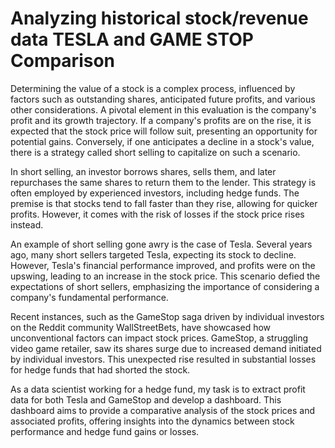 # Analyzing historical stock/revenue data TESLA and GAME STOP Comparison
Determining the value of a stock is a complex process, influenced by factors such as outstanding shares, anticipated future profits, and various other considerations. A pivotal element in this evaluation is the company's profit and its growth trajectory. If a company's profits are on the rise, it is expected that the stock price will follow suit, presenting an opportunity for potential gains. Conversely, if one anticipates a decline in a stock's value, there is a strategy called short selling to capitalize on such a scenario.

In short selling, an investor borrows shares, sells them, and later repurchases the same shares to return them to the lender. This strategy is often employed by experienced investors, including hedge funds. The premise is that stocks tend to fall faster than they rise, allowing for quicker profits. However, it comes with the risk of losses if the stock price rises instead.

An example of short selling gone awry is the case of Tesla. Several years ago, many short sellers targeted Tesla, expecting its stock to decline. However, Tesla's financial performance improved, and profits were on the upswing, leading to an increase in the stock price. This scenario defied the expectations of short sellers, emphasizing the importance of considering a company's fundamental performance.

Recent instances, such as the GameStop saga driven by individual investors on the Reddit community WallStreetBets, have showcased how unconventional factors can impact stock prices. GameStop, a struggling video game retailer, saw its shares surge due to increased demand initiated by individual investors. This unexpected rise resulted in substantial losses for hedge funds that had shorted the stock.

As a data scientist working for a hedge fund, my task is to extract profit data for both Tesla and GameStop and develop a dashboard. This dashboard aims to provide a comparative analysis of the stock prices and associated profits, offering insights into the dynamics between stock performance and hedge fund gains or losses.
